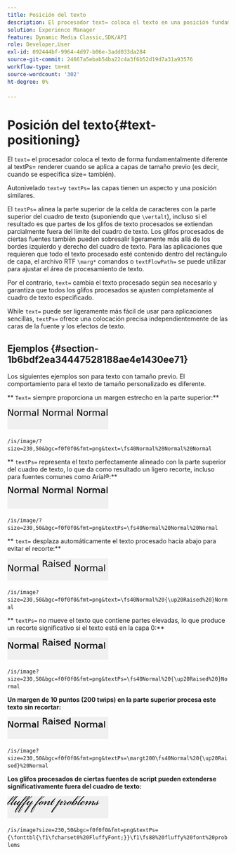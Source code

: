 ```yaml
---
title: Posición del texto
description: El procesador text= coloca el texto en una posición fundamentalmente diferente a textPs= renderer cuando se aplica a capas predimensionadas (es decir, cuando size= también se especifica).
solution: Experience Manager
feature: Dynamic Media Classic,SDK/API
role: Developer,User
exl-id: 092444bf-9964-4d97-b06e-3add033da284
source-git-commit: 24667a5ebab54ba22c4a3f6b52d19d7a31a93576
workflow-type: tm+mt
source-wordcount: '302'
ht-degree: 0%

---
```


# Posición del texto{#text-positioning}

El `text=` el procesador coloca el texto de forma fundamentalmente diferente al textPs= renderer cuando se aplica a capas de tamaño previo (es decir, cuando se especifica size= también).

Autonivelado `text=`y `textPs=` las capas tienen un aspecto y una posición similares.

El `textPs=` alinea la parte superior de la celda de caracteres con la parte superior del cuadro de texto (suponiendo que `\vertalt`), incluso si el resultado es que partes de los glifos de texto procesados se extiendan parcialmente fuera del límite del cuadro de texto. Los glifos procesados de ciertas fuentes también pueden sobresalir ligeramente más allá de los bordes izquierdo y derecho del cuadro de texto. Para las aplicaciones que requieren que todo el texto procesado esté contenido dentro del rectángulo de capa, el archivo RTF `\marg*` comandos o `textFlowPath=` se puede utilizar para ajustar el área de procesamiento de texto.

Por el contrario, `text=` cambia el texto procesado según sea necesario y garantiza que todos los glifos procesados se ajusten completamente al cuadro de texto especificado.

While `text=` puede ser ligeramente más fácil de usar para aplicaciones sencillas, `textPs=` ofrece una colocación precisa independientemente de las caras de la fuente y los efectos de texto.

## Ejemplos {#section-1b6bdf2ea34447528188ae4e1430ee71}

Los siguientes ejemplos son para texto con tamaño previo. El comportamiento para el texto de tamaño personalizado es diferente.

** `Text=` siempre proporciona un margen estrecho en la parte superior:**

![Posición del texto, ejemplo, una imagen](assets/tp01.png)

`/is/image/?size=230,50&bgc=f0f0f0&fmt=png&text=\fs40Normal%20Normal%20Normal`

** `textPs=` representa el texto perfectamente alineado con la parte superior del cuadro de texto, lo que da como resultado un ligero recorte, incluso para fuentes comunes como Arial®:**

![Imagen de ejemplo 2 de posición de texto](assets/tp02.png)

`/is/image/?size=230,50&bgc=f0f0f0&fmt=png&textPs=\fs40Normal%20Normal%20Normal`

** `text=` desplaza automáticamente el texto procesado hacia abajo para evitar el recorte:**

![Posición del texto ejemplo tres imágenes](assets/tp03.png)

`/is/image?size=230,50&bgc=f0f0f0&fmt=png&text=\fs40Normal%20{\up20Raised%20}Normal`

** `textPs=` no mueve el texto que contiene partes elevadas, lo que produce un recorte significativo si el texto está en la capa 0:**

![Ejemplo de posición de texto para cuatro imágenes](assets/tp04.png)

`/is/image?size=230,50&bgc=f0f0f0&fmt=png&textPs=\fs40Normal%20{\up20Raised%20}Normal`

**Un margen de 10 puntos (200 twips) en la parte superior procesa este texto sin recortar:**

![Imagen de ejemplo cinco de posición de texto](assets/tp05.png)

`/is/image?size=230,50&bgc=f0f0f0&fmt=png&textPs=\margt200\fs40Normal%20{\up20Raised}%20Normal`

**Los glifos procesados de ciertas fuentes de script pueden extenderse significativamente fuera del cuadro de texto:**

![Imagen de ejemplo de posición de texto de seis](assets/tp06.png)

`/is/image?size=230,50&bgc=f0f0f0&fmt=png&textPs={\fonttbl{\f1\fcharset0%20FluffyFont;}}\f1\fs88%20fluffy%20font%20problems`
